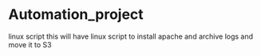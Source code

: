 # Automation_project
linux script
this will have linux script to install apache and archive logs and move it to S3
